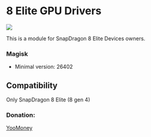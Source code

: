 # 8 Elite GPU Drivers
<a href="https://t.me/OnePlus_11_12_13"><img src="https://img.shields.io/badge/Telegram-Channel-blue?longCache=true&style=flat"></a>

This is a module for SnapDragon 8 Elite Devices owners.

### Magisk

+ Minimal version: 26402
## Compatibility
Only SnapDragon 8 Elite (8 gen 4)
### Donation:
[YooMoney](https://yoomoney.ru/to/4100117733642486)
